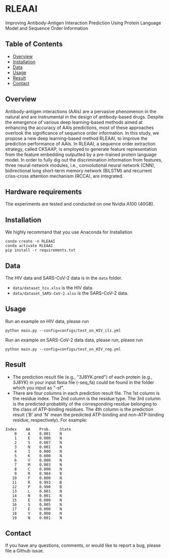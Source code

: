 # RLEAAI
Improving Antibody-Antigen Interaction Prediction Using Protein Language Model and Sequence Order Information
## Table of Contents
- [Overview](#overview)
- [Installation](#installation)
- [Data](#data)
- [Usage](#usage)
- [Result](#result)
- [Contact](#contact)

## Overview
Antibody-antigen interactions (AAIs) are a pervasive phenomenon in the natural and are instrumental in the design of antibody-based drugs. Despite the emergence of various deep learning-based methods aimed at enhancing the accuracy of AAIs predictions, most of these approaches overlook the significance of sequence order information. In this study, we propose a new deep learning-based method RLEAAI, to improve the prediction performance of AAIs. In RLEAAI, a sequence order extraction strategy, called CKSAAP, is employed to generate feature representation from the feature embedding outputted by a pre-trained protein language model. In order to fully dig out the discrimination information from features, three neural network modules, i.e., convolutional neural network (CNN), bidirectional long short-term memory network (BiLSTM) and recurrent criss-cross attention mechanism (RCCA), are integrated.

## Hardware requirements

The experiments are tested and conducted on one Nvidia A100 (40GB).

## Installation

We highly recommand that you use Anaconda for Installation
```
conda create -n RLEAAI
conda activate RLEAAI
pip install -r requirements.txt
```

## Data
The HIV data and SARS-CoV-2 data is in the `data` folder.
* `data/dataset_hiv.xlsx` is the HIV data.
* `data/dataset_SARS-CoV-2.xlsx` is the SARS-CoV-2 data.

## Usage

Run an example on HIV data, please run
```
python main.py --config=configs/test_on_HIV_cls.yml
```

Run an example on SARS-CoV-2 data data, please run, please run
```
python main.py --config=configs/test_on_HIV_reg.yml
```

## Result

* The prediction result file (e.g., "3J8YK.pred") of each protein (e.g., 3J8YK) in your input fasta file (-seq_fa) could be found in the folder which you input as "-sf".
* There are four columns in each prediction result file. The 1st column is the residue index. The 2nd column is the residue type. The 3rd column is the predicted probablity of the corresponding residue belonging to the class of ATP-binding residues. The 4th column is the prediction result ('B' and 'N' mean the predicted ATP-binding and non-ATP-binding residue, respectively). For example:

~~~
Index    AA    Prob.    State
    0     A    0.001    N
    1     E    0.000    N
    2     S    0.007    N
    3     N    0.001    N
    4     I    0.000    N
    5     K    0.000    N
    6     V    0.000    N
    7     M    0.003    N
    8     C    0.000    N
    9     R    0.984    B
   10     F    0.000    N
   11     R    0.993    B
   12     P    0.990    B
   13     L    0.001    N
   14     N    0.001    N
   15     E    0.000    N
   16     S    0.005    N
   17     E    0.000    N
   18     V    0.000    N
   19     N    0.001    N
~~~


## Contact
If you have any questions, comments, or would like to report a bug, please file a Github issue.
